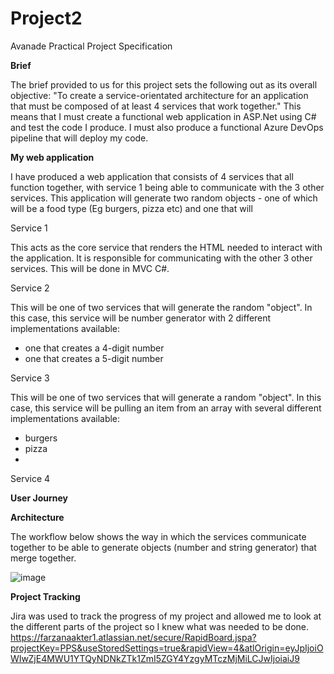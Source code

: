 # Project2

Avanade Practical Project Specification

**Brief**

The brief provided to us for this project sets the following out as its overall objective: "To create a service-orientated architecture for an application that must be composed of at least 4 services that work together."
This means that I must create a functional web application in ASP.Net using C# and test the code I produce. I must also produce a functional Azure DevOps pipeline that will deploy my code.


**My web application**

I have produced a web application that consists of 4 services that all function together, with service 1 being able to communicate with the 3 other services. This application will generate two random objects - one of which will be a food type (Eg burgers, pizza etc) and one that will

Service 1

This acts as the core service that renders the HTML needed to interact with the application. It is responsible for communicating with the other 3 other services. This will be done in MVC C#.



Service 2

This will be one of two services that will generate the random "object". In this case, this service will be number generator with 2 different implementations available:

- one that creates a 4-digit number
- one that creates a 5-digit number


Service 3

This will be one of two services that will generate a random "object". In this case, this service will be pulling an item from an array with several different implementations available:
- burgers
- pizza
- 

Service 4


**User Journey**



**Architecture**

The workflow below shows the way in which the services communicate together to be able to generate objects (number and string generator) that merge together.

![image](https://user-images.githubusercontent.com/70802911/121028956-1f5fd100-c7a0-11eb-83bf-6bd265f2f4d9.png)

**Project Tracking**

Jira was used to track the progress of my project and allowed me to look at the different parts of the project so I knew what was needed to be done.
https://farzanaakter1.atlassian.net/secure/RapidBoard.jspa?projectKey=PPS&useStoredSettings=true&rapidView=4&atlOrigin=eyJpIjoiOWIwZjE4MWU1YTQyNDNkZTk1ZmI5ZGY4YzgyMTczMjMiLCJwIjoiaiJ9
